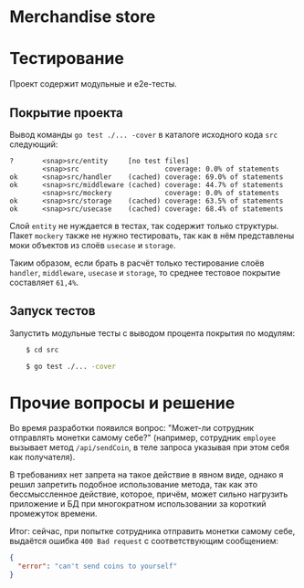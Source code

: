 # Merchandise store

# Тестирование

Проект содержит модульные и e2e-тесты.

## Покрытие проекта

Вывод команды `go test ./... -cover` в каталоге исходного кода `src` следующий:

```
?       <snap>src/entity     [no test files]
        <snap>src                     coverage: 0.0% of statements
ok      <snap>src/handler    (cached) coverage: 69.0% of statements
ok      <snap>src/middleware (cached) coverage: 44.7% of statements
        <snap>src/mockery             coverage: 0.0% of statements
ok      <snap>src/storage    (cached) coverage: 63.5% of statements
ok      <snap>src/usecase    (cached) coverage: 68.4% of statements
```

Слой `entity` не нуждается в тестах, так содержит только структуры. Пакет `mockery` также не нужно тестировать, так как в нём представлены моки объектов из слоёв `usecase` и `storage`.

Таким образом, если брать в расчёт только тестирование слоёв `handler`, `middleware`, `usecase` и `storage`, то среднее тестовое покрытие составляет `61,4%`.

## Запуск тестов

Запустить модульные тесты с выводом процента покрытия по модулям:

```bash
    $ cd src

    $ go test ./... -cover
```

# Прочие вопросы и решение

Во время разработки появился вопрос: "Может-ли сотрудник отправлять монетки самому себе?" (например, сотрудник `employee` вызывает метод `/api/sendCoin`, в теле запроса указывая при этом себя как получателя).

В требованиях нет запрета на такое действие в явном виде, однако я решил запретить подобное использование метода, так как это бессмыссленное действие, которое, причём, может сильно нагрузить приложение и БД при многократном использовании за короткий промежуток времени.

Итог: сейчас, при попытке сотрудника отправить монетки самому себе, выдаётся ошибка `400 Bad request` с соответствующим сообщением:
```json
{
  "error": "can't send coins to yourself"
}
```
